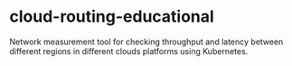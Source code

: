 # cloud-routing-educational
Network measurement tool for checking throughput and latency between different regions in different clouds platforms using Kubernetes.
